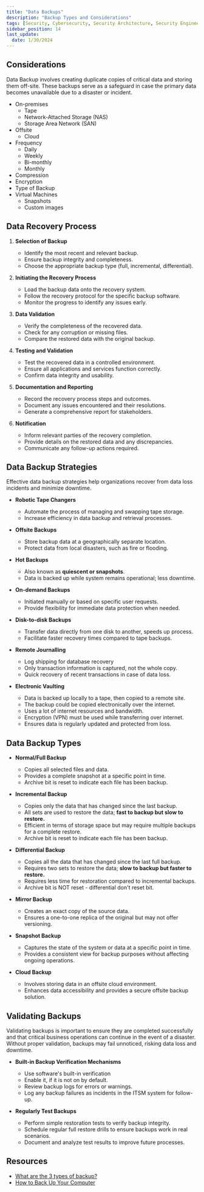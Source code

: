 ```yaml
---
title: "Data Backups"
description: "Backup Types and Considerations"
tags: [Security, Cybersecurity, Security Architecture, Security Engineering]
sidebar_position: 14
last_update:
  date: 1/30/2024
---
```




## Considerations

Data Backup involves creating duplicate copies of critical data and storing them off-site. These backups serve as a safeguard in case the primary data becomes unavailable due to a disaster or incident.

- On-premises 
  - Tape 
  - Network-Attached Storage (NAS) 
  - Storage Area Network (SAN)
- Offsite 
  - Cloud
- Frequency
  - Daily 
  - Weekly 
  - Bi-monthly 
  - Monthly
- Compression 
- Encryption 
- Type of Backup
- Virtual Machines  
  - Snapshots 
  - Custom images

## Data Recovery Process 

1. **Selection of Backup**
   - Identify the most recent and relevant backup.
   - Ensure backup integrity and completeness.
   - Choose the appropriate backup type (full, incremental, differential).

2. **Initiating the Recovery Process**
   - Load the backup data onto the recovery system.
   - Follow the recovery protocol for the specific backup software.
   - Monitor the progress to identify any issues early.

3. **Data Validation**
   - Verify the completeness of the recovered data.
   - Check for any corruption or missing files.
   - Compare the restored data with the original backup.

4. **Testing and Validation**
   - Test the recovered data in a controlled environment.
   - Ensure all applications and services function correctly.
   - Confirm data integrity and usability.

5. **Documentation and Reporting**
   - Record the recovery process steps and outcomes.
   - Document any issues encountered and their resolutions.
   - Generate a comprehensive report for stakeholders.

6. **Notification**
   - Inform relevant parties of the recovery completion.
   - Provide details on the restored data and any discrepancies.
   - Communicate any follow-up actions required.

## Data Backup Strategies 

Effective data backup strategies help organizations recover from data loss incidents and minimize downtime.

- **Robotic Tape Changers**
  - Automate the process of managing and swapping tape storage.
  - Increase efficiency in data backup and retrieval processes.

- **Offsite Backups**
  - Store backup data at a geographically separate location.
  - Protect data from local disasters, such as fire or flooding.

- **Hot Backups**
  - Also known as **quiescent or snapshots**.
  - Data is backed up while system remains operational; less downtime.

- **On-demand Backups**
  - Initiated manually or based on specific user requests.
  - Provide flexibility for immediate data protection when needed.

- **Disk-to-disk Backups**
  - Transfer data directly from one disk to another, speeds up process.
  - Facilitate faster recovery times compared to tape backups.

- **Remote Journalling**

  - Log shipping for database recovery
  - Only transaction information is captured, not the whole copy.
  - Quick recovery of recent transactions in case of data loss.

- **Electronic Vaulting**

  - Data is backed up locally to a tape, then copied to a remote site.
  - The backup could be copied electronically over the internet.
  - Uses a lot of internet resources and bandwidth.
  - Encryption (VPN) must be used while transferring over internet.
  - Ensures data is regularly updated and protected from loss.


## Data Backup Types

- **Normal/Full Backup**

  - Copies all selected files and data.
  - Provides a complete snapshot at a specific point in time.
  - Archive bit is reset to indicate each file has been backup.

- **Incremental Backup**

  - Copies only the data that has changed since the last backup.
  - All sets are used to restore the data; **fast to backup but slow to restore.**
  - Efficient in terms of storage space but may require multiple backups for a complete restore.
  - Archive bit is reset to indicate each file has been backup.

- **Differential Backup**

  - Copies all the data that has changed since the last full backup.
  - Requires two sets to restore the data; **slow to backup but faster to restore.**
  - Requires less time for restoration compared to incremental backups.
  - Archive bit is NOT reset - differential don't reset bit.

- **Mirror Backup**

  - Creates an exact copy of the source data.
  - Ensures a one-to-one replica of the original but may not offer versioning.

- **Snapshot Backup**

  - Captures the state of the system or data at a specific point in time.
  - Provides a consistent view for backup purposes without affecting ongoing operations.

- **Cloud Backup**

  - Involves storing data in an offsite cloud environment.
  - Enhances data accessibility and provides a secure offsite backup solution.


## Validating Backups

Validating backups is important to ensure they are completed successfully and that critical business operations can continue in the event of a disaster. Without proper validation, backups may fail unnoticed, risking data loss and downtime.

- **Built-in Backup Verification Mechanisms**
  - Use software's built-in verification
  - Enable it, if it is not on by default.
  - Review backup logs for errors or warnings.
  - Log any backup failures as incidents in the ITSM system for follow-up.

- **Regularly Test Backups**
  - Perform simple restoration tests to verify backup integrity.
  - Schedule regular full restore drills to ensure backups work in real scenarios.
  - Document and analyze test results to improve future processes.

## Resources 

- [What are the 3 types of backup?](https://iosafe.com/data-protection-topics/3-types-of-backup/)
- [How to Back Up Your Computer](https://www.nytimes.com/wirecutter/guides/how-to-back-up-your-computer/)